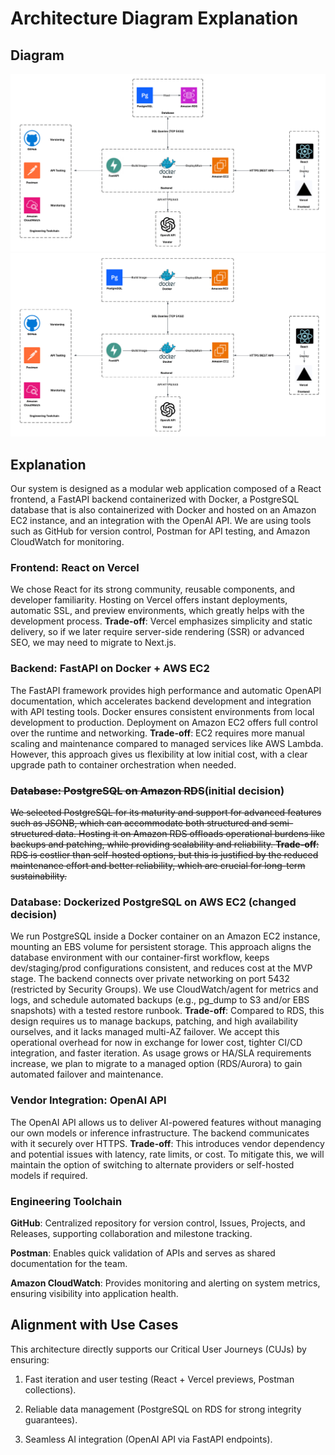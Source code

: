 # Architecture Diagram Explanation

## Diagram
![Architecture Diagram](./diagram.png)
![Architecture Diagram](./updated_diagram.png)

## Explanation

Our system is designed as a modular web application composed of a React frontend, a FastAPI backend containerized with Docker, a PostgreSQL database that is also containerized with Docker and hosted on an Amazon EC2 instance, and an integration with the OpenAI API. We are using tools such as GitHub for version control, Postman for API testing, and Amazon CloudWatch for monitoring.

### Frontend: React on Vercel

We chose React for its strong community, reusable components, and developer familiarity. Hosting on Vercel offers instant deployments, automatic SSL, and preview environments, which greatly helps with the development process.
**Trade-off**: Vercel emphasizes simplicity and static delivery, so if we later require server-side rendering (SSR) or advanced SEO, we may need to migrate to Next.js.

### Backend: FastAPI on Docker + AWS EC2

The FastAPI framework provides high performance and automatic OpenAPI documentation, which accelerates backend development and integration with API testing tools. Docker ensures consistent environments from local development to production. Deployment on Amazon EC2 offers full control over the runtime and networking.
**Trade-off**: EC2 requires more manual scaling and maintenance compared to managed services like AWS Lambda. However, this approach gives us flexibility at low initial cost, with a clear upgrade path to container orchestration when needed.

### ~~Database: PostgreSQL on Amazon RDS~~(initial decision)

~~We selected PostgreSQL for its maturity and support for advanced features such as JSONB, which can accommodate both structured and semi-structured data. Hosting it on Amazon RDS offloads operational burdens like backups and patching, while providing scalability and reliability.
**Trade-off**: RDS is costlier than self-hosted options, but this is justified by the reduced maintenance effort and better reliability, which are crucial for long-term sustainability.~~

### Database: Dockerized PostgreSQL on AWS EC2 (changed decision)

We run PostgreSQL inside a Docker container on an Amazon EC2 instance, mounting an EBS volume for persistent storage. This approach aligns the database environment with our container-first workflow, keeps dev/staging/prod configurations consistent, and reduces cost at the MVP stage. The backend connects over private networking on port 5432 (restricted by Security Groups). We use CloudWatch/agent for metrics and logs, and schedule automated backups (e.g., pg_dump to S3 and/or EBS snapshots) with a tested restore runbook.
**Trade-off**: Compared to RDS, this design requires us to manage backups, patching, and high availability ourselves, and it lacks managed multi-AZ failover. We accept this operational overhead for now in exchange for lower cost, tighter CI/CD integration, and faster iteration. As usage grows or HA/SLA requirements increase, we plan to migrate to a managed option (RDS/Aurora) to gain automated failover and maintenance.

### Vendor Integration: OpenAI API

The OpenAI API allows us to deliver AI-powered features without managing our own models or inference infrastructure. The backend communicates with it securely over HTTPS.
**Trade-off**: This introduces vendor dependency and potential issues with latency, rate limits, or cost. To mitigate this, we will maintain the option of switching to alternate providers or self-hosted models if required.

### Engineering Toolchain

**GitHub**: Centralized repository for version control, Issues, Projects, and Releases, supporting collaboration and milestone tracking.

**Postman**: Enables quick validation of APIs and serves as shared documentation for the team.

**Amazon CloudWatch**: Provides monitoring and alerting on system metrics, ensuring visibility into application health.

## Alignment with Use Cases

This architecture directly supports our Critical User Journeys (CUJs) by ensuring:

1. Fast iteration and user testing (React + Vercel previews, Postman collections).

2. Reliable data management (PostgreSQL on RDS for strong integrity guarantees).

3. Seamless AI integration (OpenAI API via FastAPI endpoints).

